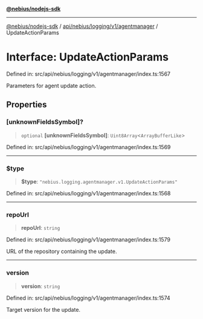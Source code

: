[**@nebius/nodejs-sdk**](../../../../../../README.md)

---

[@nebius/nodejs-sdk](../../../../../../README.md) / [api/nebius/logging/v1/agentmanager](../README.md) / UpdateActionParams

# Interface: UpdateActionParams

Defined in: src/api/nebius/logging/v1/agentmanager/index.ts:1567

Parameters for agent update action.

## Properties

### \[unknownFieldsSymbol\]?

> `optional` **\[unknownFieldsSymbol\]**: `Uint8Array`\<`ArrayBufferLike`\>

Defined in: src/api/nebius/logging/v1/agentmanager/index.ts:1569

---

### $type

> **$type**: `"nebius.logging.agentmanager.v1.UpdateActionParams"`

Defined in: src/api/nebius/logging/v1/agentmanager/index.ts:1568

---

### repoUrl

> **repoUrl**: `string`

Defined in: src/api/nebius/logging/v1/agentmanager/index.ts:1579

URL of the repository containing the update.

---

### version

> **version**: `string`

Defined in: src/api/nebius/logging/v1/agentmanager/index.ts:1574

Target version for the update.
